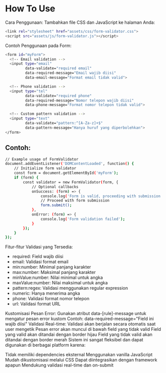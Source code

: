 
# How To Use
Cara Penggunaan:
Tambahkan file CSS dan JavaScript ke halaman Anda:

```sh
<link rel="stylesheet" href="assets/css/form-validator.css">
<script src="assets/js/form-validator.js"></script>

```

Contoh Penggunaan pada Form:
```sh
<form id="myForm">
  <!-- Email validation -->
  <input type="email" 
         data-validate="required email" 
         data-required-message="Email wajib diisi"
         data-email-message="Format email tidak valid">

  <!-- Phone validation -->
  <input type="tel" 
         data-validate="required phone" 
         data-required-message="Nomor telepon wajib diisi"
         data-phone-message="Format nomor telepon tidak valid">

  <!-- Custom pattern validation -->
  <input type="text" 
         data-validate="pattern:^[A-Za-z]+$"
         data-pattern-message="Hanya huruf yang diperbolehkan">
</form>

```

## Contoh:
```sh
// Example usage of FormValidator
document.addEventListener('DOMContentLoaded', function() {
    // Initialize form validator
    const form = document.getElementById('myForm');
    if (form) {
        const validator = new FormValidator(form, {
            // Optional callbacks
            onSuccess: (form) => {
                console.log('Form is valid, proceeding with submission');
                // Proceed with form submission
                form.submit();
            },
            onError: (form) => {
                console.log('Form validation failed');
            }
        });
    }
});
```

Fitur-fitur Validasi yang Tersedia:
- required: Field wajib diisi
- email: Validasi format email
- min:number: Minimal panjang karakter
- max:number: Maksimal panjang karakter
- minValue:number: Nilai minimal untuk angka
- maxValue:number: Nilai maksimal untuk angka
- pattern:regex: Validasi menggunakan regular expression
- numeric: Hanya menerima angka
- phone: Validasi format nomor telepon
- url: Validasi format URL

Kustomisasi Pesan Error:
Gunakan atribut data-[rule]-message untuk mengatur pesan error kustom
Contoh: data-required-message="Field ini wajib diisi"
Validasi Real-time:
Validasi akan berjalan secara otomatis saat user mengetik
Pesan error akan muncul di bawah field yang tidak valid
Field yang valid akan ditandai dengan border hijau
Field yang tidak valid akan ditandai dengan border merah
Sistem ini sangat fleksibel dan dapat digunakan di berbagai platform karena:

Tidak memiliki dependencies eksternal
Menggunakan vanilla JavaScript
Mudah dikustomisasi melalui CSS
Dapat diintegrasikan dengan framework apapun
Mendukung validasi real-time dan on-submit
